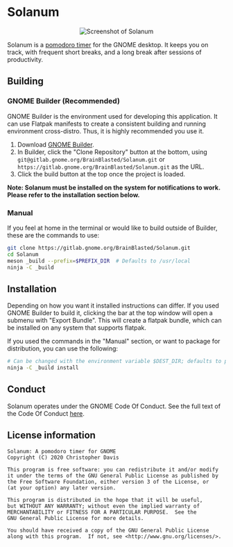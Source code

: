 # Solanum

<p align="center">
<img src="https://gitlab.gnome.org/BrainBlasted/Solanum/-/raw/main/data/screenshots/screenshot.png" alt="Screenshot of Solanum"/>
</p>

Solanum is a [pomodoro timer](https://en.wikipedia.org/wiki/Pomodoro_Technique) for the GNOME desktop. It keeps you on track, with frequent short breaks, and a long break after sessions of productivity.

## Building

### GNOME Builder (Recommended)

GNOME Builder is the environment used for developing this 
application. It can use Flatpak manifests to create a consistent building and running environment cross-distro. Thus, it is highly
recommended you use it.

1. Download [GNOME Builder](https://flathub.org/apps/details/org.gnome.Builder).
2. In Builder, click the "Clone Repository" button at the bottom, using `git@gitlab.gnome.org/BrainBlasted/Solanum.git`
or `https://gitlab.gnome.org/BrainBlasted/Solanum.git` as the URL.
3. Click the build button at the top once the project is loaded.

**Note: Solanum must be installed on the system for notifications to work. Please refer to the installation section below.**

### Manual

If you feel at home in the terminal or would like to build outside of Builder,
these are the commands to use:

```bash
git clone https://gitlab.gnome.org/BrainBlasted/Solanum.git
cd Solanum
meson _build --prefix=$PREFIX_DIR  # Defaults to /usr/local
ninja -C _build
```

## Installation

Depending on how you want it installed instructions can differ. If you
used GNOME Builder to build it, clicking the bar at the top window will 
open a submenu with "Export Bundle". This will create a flatpak bundle, 
which can be installed on any system that supports flatpak.

If you used the commands in the "Manual" section, or want to package for
distribution, you can use the following:

```bash
# Can be changed with the environment variable $DEST_DIR; defaults to prefix
ninja -C _build install 
```

## Conduct

Solanum operates under the GNOME Code Of Conduct. See the full
text of the Code Of Conduct [here](code-of-conduct.md).


## License information
```
Solanum: A pomodoro timer for GNOME
Copyright (C) 2020 Christopher Davis

This program is free software: you can redistribute it and/or modify
it under the terms of the GNU General Public License as published by
the Free Software Foundation, either version 3 of the License, or
(at your option) any later version.

This program is distributed in the hope that it will be useful,
but WITHOUT ANY WARRANTY; without even the implied warranty of
MERCHANTABILITY or FITNESS FOR A PARTICULAR PURPOSE.  See the
GNU General Public License for more details.

You should have received a copy of the GNU General Public License
along with this program.  If not, see <http://www.gnu.org/licenses/>.
```
